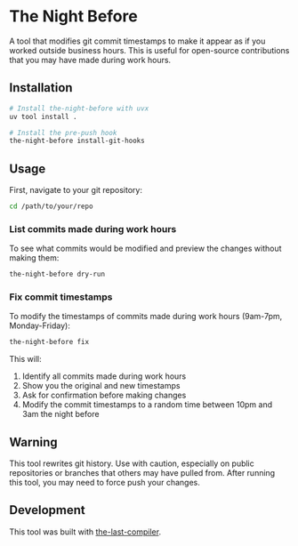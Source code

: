# The Night Before

A tool that modifies git commit timestamps to make it appear as if you worked outside business hours. This is useful for open-source contributions that you may have made during work hours.

## Installation

```bash
# Install the-night-before with uvx
uv tool install .

# Install the pre-push hook
the-night-before install-git-hooks
```

## Usage

First, navigate to your git repository:

```bash
cd /path/to/your/repo
```

### List commits made during work hours

To see what commits would be modified and preview the changes without making them:

```bash
the-night-before dry-run
```

### Fix commit timestamps

To modify the timestamps of commits made during work hours (9am-7pm, Monday-Friday):

```bash
the-night-before fix
```

This will:
1. Identify all commits made during work hours
2. Show you the original and new timestamps 
3. Ask for confirmation before making changes
4. Modify the commit timestamps to a random time between 10pm and 3am the night before

## Warning

This tool rewrites git history. Use with caution, especially on public repositories or branches that others may have pulled from. After running this tool, you may need to force push your changes.

## Development

This tool was built with [the-last-compiler](https://github.com/james-lomax/the-last-compiler).
